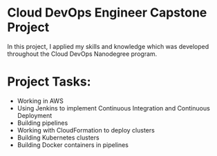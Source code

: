 # Cloud DevOps Engineer Capstone Project
In this project, I applied my skills and knowledge which was developed throughout the Cloud DevOps Nanodegree program.

# Project Tasks:
- Working in AWS
- Using Jenkins to implement Continuous Integration and Continuous Deployment
- Building pipelines
- Working with CloudFormation to deploy clusters
- Building Kubernetes clusters
- Building Docker containers in pipelines
